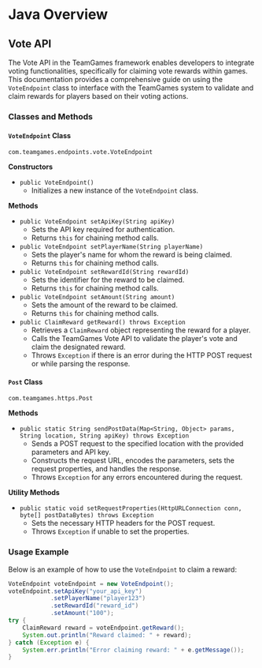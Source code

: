 # Java Overview

## Vote API

The Vote API in the TeamGames framework enables developers to integrate voting functionalities, specifically for claiming vote rewards within games. This documentation provides a comprehensive guide on using the `VoteEndpoint` class to interface with the TeamGames system to validate and claim rewards for players based on their voting actions.

### Classes and Methods

#### `VoteEndpoint` Class

`com.teamgames.endpoints.vote.VoteEndpoint`

**Constructors**

* `public VoteEndpoint()`
  * Initializes a new instance of the `VoteEndpoint` class.

**Methods**

* `public VoteEndpoint setApiKey(String apiKey)`
  * Sets the API key required for authentication.
  * Returns `this` for chaining method calls.
* `public VoteEndpoint setPlayerName(String playerName)`
  * Sets the player's name for whom the reward is being claimed.
  * Returns `this` for chaining method calls.
* `public VoteEndpoint setRewardId(String rewardId)`
  * Sets the identifier for the reward to be claimed.
  * Returns `this` for chaining method calls.
* `public VoteEndpoint setAmount(String amount)`
  * Sets the amount of the reward to be claimed.
  * Returns `this` for chaining method calls.
* `public ClaimReward getReward() throws Exception`
  * Retrieves a `ClaimReward` object representing the reward for a player.
  * Calls the TeamGames Vote API to validate the player's vote and claim the designated reward.
  * Throws `Exception` if there is an error during the HTTP POST request or while parsing the response.

#### `Post` Class

`com.teamgames.https.Post`

**Methods**

* `public static String sendPostData(Map<String, Object> params, String location, String apiKey) throws Exception`
  * Sends a POST request to the specified location with the provided parameters and API key.
  * Constructs the request URL, encodes the parameters, sets the request properties, and handles the response.
  * Throws `Exception` for any errors encountered during the request.

**Utility Methods**

* `public static void setRequestProperties(HttpURLConnection conn, byte[] postDataBytes) throws Exception`
  * Sets the necessary HTTP headers for the POST request.
  * Throws `Exception` if unable to set the properties.

### Usage Example

Below is an example of how to use the `VoteEndpoint` to claim a reward:

```java
VoteEndpoint voteEndpoint = new VoteEndpoint();
voteEndpoint.setApiKey("your_api_key")
            .setPlayerName("player123")
            .setRewardId("reward_id")
            .setAmount("100");
try {
    ClaimReward reward = voteEndpoint.getReward();
    System.out.println("Reward claimed: " + reward);
} catch (Exception e) {
    System.err.println("Error claiming reward: " + e.getMessage());
}
```

